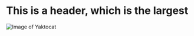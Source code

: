 # This is a header, which is the largest
![Image of Yaktocat](https://octodex.github.com/images/yaktocat.png)
